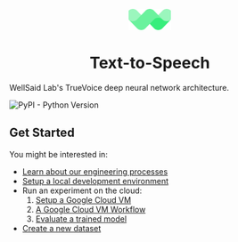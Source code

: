 <p align="center"><img width="15%" src="logo.png" /></p>

<h1 align="center">Text-to-Speech</h3>

WellSaid Lab's TrueVoice deep neural network architecture.

![PyPI - Python Version](https://img.shields.io/badge/python-3.6-blue.svg)

## Get Started

You might be interested in:

- [Learn about our engineering processes](./docs/ENGINEERING_PROCESSES)
- [Setup a local development environment](./docs/LOCAL_SETUP.md)
- Run an experiment on the cloud:
  1. [Setup a Google Cloud VM](./docs/GCP_SETUP.md)
  2. [A Google Cloud VM Workflow](./docs/GCP_WORKFLOW.md)
  3. [Evaluate a trained model](./docs/EVALUATE_A_MODEL.md)
- [Create a new dataset](./docs/PREPROCESSING_DATASETS.md)
